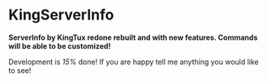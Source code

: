 # KingServerInfo

**ServerInfo by KingTux redone rebuilt and with new features.
Commands will be able to be customized!**

Development is _15%_ done! If you are happy tell me anything you would like to see!

